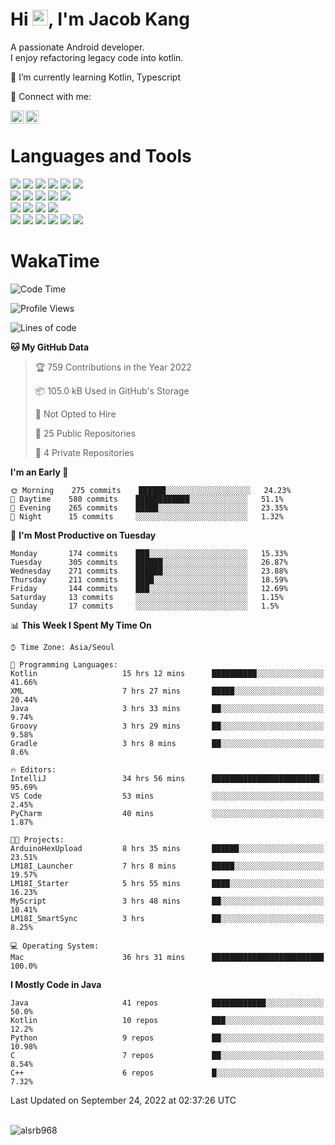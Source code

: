 # Hi <img src="https://media.giphy.com/media/hvRJCLFzcasrR4ia7z/giphy.gif" width="25px">, I'm Jacob Kang
A passionate Android developer.
</br>
I enjoy refactoring legacy code into kotlin.

🌱 I’m currently learning Kotlin, Typescript

🤝 Connect with me:

<a href="https://www.linkedin.com/in/minkyu-kang-b7477b1b2/"><img align="left" src="https://raw.githubusercontent.com/yushi1007/yushi1007/main/images/linkedin.svg" alt="Minkyu Kang | LinkedIn" width="21px"/></a>
<a href="https://www.instagram.com/_jacob_kang/"><img align="left" src="https://raw.githubusercontent.com/yushi1007/yushi1007/main/images/instagram.svg" alt="Jacob Kang | Instagram" width="21px"/></a>

</br>

# Languages and Tools

<div align="left">
<img src="https://img.shields.io/badge/java-007396?logo=java&logoColor=white"/>
<img src="https://img.shields.io/badge/kotlin-7F52FF?logo=kotlin&logoColor=white"/>
<img src="https://img.shields.io/badge/python-3776AB?logo=python&logoColor=white"/>
<img src="https://img.shields.io/badge/bash shell-4EAA25?logo=gnubash&logoColor=white"/>
<img src="https://img.shields.io/badge/c-A8B9CC?logo=c&logoColor=white"/>
<img src="https://img.shields.io/badge/c++-00599C?logo=c%2b%2b&logoColor=white"/>
</div>
<div align="left">
<img src="https://img.shields.io/badge/git-F05032?logo=git&logoColor=white"/>
<img src="https://img.shields.io/badge/github-181717?logo=github&logoColor=white"/>
<img src="https://img.shields.io/badge/mysql-4479A1?logo=mysql&logoColor=white"/>
<img src="https://img.shields.io/badge/sqlite-003B57?logo=sqlite&logoColor=white"/>
<img src="https://img.shields.io/badge/amazon AWS-232F3E?logo=amazonaws&logoColor=white"/>
</div>
<div align="left">
<img src="https://img.shields.io/badge/android-3DDC84?logo=android&logoColor=white"/>
<img src="https://img.shields.io/badge/linux-FCC624?logo=linux&logoColor=white"/>
<img src="https://img.shields.io/badge/flask-000000?logo=flask&logoColor=white"/>
<img src="https://img.shields.io/badge/arduino-00979D?logo=arduino&logoColor=white"/>
</div>
<div align="left">
<img src="https://img.shields.io/badge/slack-4A154B?logo=slack&logoColor=white"/>
<img src="https://img.shields.io/badge/notion-000000?logo=notion&logoColor=white"/>
<img src="https://img.shields.io/badge/jira-0052CC?logo=jira&logoColor=white"/>
<img src="https://img.shields.io/badge/postman-FF6C37?logo=postman&logoColor=white"/>
<img src="https://img.shields.io/badge/intellij-000000?logo=intellijidea&logoColor=white"/>
<img src="https://img.shields.io/badge/pycharm-000000?logo=pycharm&logoColor=white"/>
</div>

# WakaTime

<!--START_SECTION:waka-->
![Code Time](http://img.shields.io/badge/Code%20Time-1%2C253%20hrs%2019%20mins-blue)

![Profile Views](http://img.shields.io/badge/Profile%20Views-0-blue)

![Lines of code](https://img.shields.io/badge/From%20Hello%20World%20I%27ve%20Written--373%20Thousand%20lines%20of%20code-blue)

**🐱 My GitHub Data** 

> 🏆 759 Contributions in the Year 2022
 > 
> 📦 105.0 kB Used in GitHub's Storage 
 > 
> 🚫 Not Opted to Hire
 > 
> 📜 25 Public Repositories 
 > 
> 🔑 4 Private Repositories  
 > 
**I'm an Early 🐤** 

```text
🌞 Morning    275 commits    ██████░░░░░░░░░░░░░░░░░░░   24.23% 
🌆 Daytime    580 commits    ████████████░░░░░░░░░░░░░   51.1% 
🌃 Evening    265 commits    █████░░░░░░░░░░░░░░░░░░░░   23.35% 
🌙 Night      15 commits     ░░░░░░░░░░░░░░░░░░░░░░░░░   1.32%

```
📅 **I'm Most Productive on Tuesday** 

```text
Monday       174 commits    ███░░░░░░░░░░░░░░░░░░░░░░   15.33% 
Tuesday      305 commits    ██████░░░░░░░░░░░░░░░░░░░   26.87% 
Wednesday    271 commits    ██████░░░░░░░░░░░░░░░░░░░   23.88% 
Thursday     211 commits    ████░░░░░░░░░░░░░░░░░░░░░   18.59% 
Friday       144 commits    ███░░░░░░░░░░░░░░░░░░░░░░   12.69% 
Saturday     13 commits     ░░░░░░░░░░░░░░░░░░░░░░░░░   1.15% 
Sunday       17 commits     ░░░░░░░░░░░░░░░░░░░░░░░░░   1.5%

```


📊 **This Week I Spent My Time On** 

```text
⌚︎ Time Zone: Asia/Seoul

💬 Programming Languages: 
Kotlin                   15 hrs 12 mins      ██████████░░░░░░░░░░░░░░░   41.66% 
XML                      7 hrs 27 mins       █████░░░░░░░░░░░░░░░░░░░░   20.44% 
Java                     3 hrs 33 mins       ██░░░░░░░░░░░░░░░░░░░░░░░   9.74% 
Groovy                   3 hrs 29 mins       ██░░░░░░░░░░░░░░░░░░░░░░░   9.58% 
Gradle                   3 hrs 8 mins        ██░░░░░░░░░░░░░░░░░░░░░░░   8.6%

🔥 Editors: 
IntelliJ                 34 hrs 56 mins      ████████████████████████░   95.69% 
VS Code                  53 mins             ░░░░░░░░░░░░░░░░░░░░░░░░░   2.45% 
PyCharm                  40 mins             ░░░░░░░░░░░░░░░░░░░░░░░░░   1.87%

🐱‍💻 Projects: 
ArduinoHexUpload         8 hrs 35 mins       ██████░░░░░░░░░░░░░░░░░░░   23.51% 
LM18I_Launcher           7 hrs 8 mins        █████░░░░░░░░░░░░░░░░░░░░   19.57% 
LM18I_Starter            5 hrs 55 mins       ████░░░░░░░░░░░░░░░░░░░░░   16.23% 
MyScript                 3 hrs 48 mins       ██░░░░░░░░░░░░░░░░░░░░░░░   10.41% 
LM18I_SmartSync          3 hrs               ██░░░░░░░░░░░░░░░░░░░░░░░   8.25%

💻 Operating System: 
Mac                      36 hrs 31 mins      █████████████████████████   100.0%

```

**I Mostly Code in Java** 

```text
Java                     41 repos            ████████████░░░░░░░░░░░░░   50.0% 
Kotlin                   10 repos            ███░░░░░░░░░░░░░░░░░░░░░░   12.2% 
Python                   9 repos             ██░░░░░░░░░░░░░░░░░░░░░░░   10.98% 
C                        7 repos             ██░░░░░░░░░░░░░░░░░░░░░░░   8.54% 
C++                      6 repos             █░░░░░░░░░░░░░░░░░░░░░░░░   7.32%

```



 Last Updated on September 24, 2022 at 02:37:26 UTC
<!--END_SECTION:waka-->

</br>

<div align="left">
<img align="left" src="https://github-readme-stats.vercel.app/api/top-langs?username=alsrb968&show_icons=true&locale=en&layout=compact&theme=dark" alt="alsrb968" />
</div>
